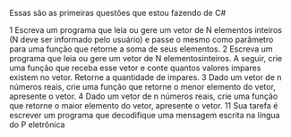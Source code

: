 Essas são as primeiras questões que estou fazendo de C#

1 Escreva um programa que leia ou gere um vetor de N elementos inteiros (N deve ser informado pelo
usuário) e passe o mesmo como parâmetro para uma função que retorne a soma de seus elementos.
2 Escreva um programa que leia ou gere um vetor de N elementosinteiros. A seguir, crie uma função que receba
esse vetor e conte quantos valores impares existem no vetor. Retorne a quantidade de impares.
3 Dado um vetor de n números reais, crie uma função que retorne o menor elemento do vetor, apresente o
vetor.
4 Dado um vetor de n números reais, crie uma função que retorne o maior elemento do vetor, apresente o
vetor.
11 Sua tarefa é escrever um programa que decodifique uma mensagem escrita na língua do P eletrônica

